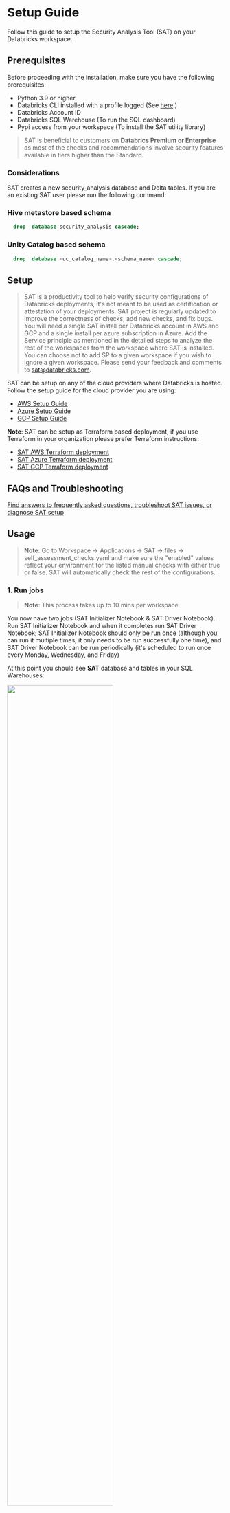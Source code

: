 # Setup Guide

Follow this guide to setup the Security Analysis Tool (SAT) on your Databricks workspace.

## Prerequisites

Before proceeding with the installation, make sure you have the following prerequisites:

- Python 3.9 or higher
- Databricks CLI installed with a profile logged (See [here](https://docs.databricks.com/en/dev-tools/cli/install.html).)
- Databricks Account ID
- Databricks SQL Warehouse (To run the SQL dashboard)
- Pypi access from your workspace (To install the SAT utility library)
  
> SAT is beneficial to customers on **Databrics Premium or Enterprise** as most of the checks and recommendations involve security features available in tiers higher than the Standard.

### Considerations

SAT creates a new security_analysis database and Delta tables. If you are an existing SAT user please run the following command:

### Hive metastore based schema

```sql
  drop  database security_analysis cascade;
```

### Unity Catalog based schema

```sql
  drop  database <uc_catalog_name>.<schema_name> cascade;
```

## Setup

> SAT is a productivity tool to help verify security configurations of Databricks deployments, it's not meant to be used as certification or attestation of your deployments. SAT project is regularly updated to improve the correctness of checks, add new checks, and fix bugs. You will need a single SAT install per Databricks account in AWS and GCP and a single install per azure subscription in Azure. Add the Service principle as mentioned in the detailed steps to analyze the rest of the workspaces from the workspace where SAT is installed. You can choose not to add SP to a given workspace if you wish to ignore a given workspace.
> Please send your feedback and comments to sat@databricks.com. 

SAT can be setup on any of the cloud providers where Databricks is hosted. Follow the setup guide for the cloud provider you are using:

- [AWS Setup Guide](./setup/aws.md)
- [Azure Setup Guide](./setup/azure.md)
- [GCP Setup Guide](./setup/gcp.md)

**Note**: SAT can be setup as Terraform based deployment, if you use Terraform in your organization please prefer Terraform instructions: 

* [SAT AWS Terraform deployment](https://github.com/databricks-industry-solutions/security-analysis-tool/blob/main/terraform/aws/TERRAFORM_AWS.md) 
* [SAT Azure Terraform deployment](https://github.com/databricks-industry-solutions/security-analysis-tool/blob/main/terraform/azure/TERRAFORM_Azure.md) 
* [SAT GCP Terraform deployment](https://github.com/databricks-industry-solutions/security-analysis-tool/blob/main/terraform/gcp/TERRAFORM_GCP.md)

## FAQs and Troubleshooting

[Find answers to frequently asked questions, troubleshoot SAT issues, or diagnose SAT setup](./setup/faqs_and_troubleshooting.md)


## Usage
 

 > **Note**:  Go to Workspace -> Applications -> SAT -> files -> self_assessment_checks.yaml and make sure the "enabled" values reflect your environment for the listed manual checks with either true or false. SAT will automatically check the rest of the configurations.


### 1. Run jobs

 > **Note**: This process takes up to 10 mins per workspace
 
You now have two jobs (SAT Initializer Notebook & SAT Driver Notebook). Run SAT Initializer Notebook and when it completes run SAT Driver Notebook; SAT Initializer Notebook should only be run once (although you can run it multiple times, it only needs to be run successfully one time), and SAT Driver Notebook can be run periodically (it's scheduled to run once every Monday, Wednesday, and Friday)

   At this point you should see **SAT** database and tables in your SQL Warehouses:

   <img src="./images/sat_database.png" width="70%" height="70%">


###  2. Access Databricks SQL Dashboards

   > **Note:** You can also use Lakeview Dashboards to view the results.


In DBSQL find "SAT - Security Analysis Tool" dashboard  to see the report. You can filter the dashboard by **SAT** tag.  (The old classic legacy dashboard can be found in Workspace -> Home -> SAT_dashboard)

   <img src="./images/sat_dashboard_loc.png" width="70%" height="70%">

   > **Note:** You need to select the workspace and date and click "Apply Changes" to get the report.

   > **Note:** The dashbord shows last valid run for the selected date if there is one, if not it shows the latest report for that workspace.  
 
You can share SAT dashboard with other members of your team by using the "Share" functionality on the top right corner of the dashboard. 

Here is what your SAT Dashboard should look like:
 
   <img src="../images/sat_dashboard_partial.png" width="50%" height="50%">   
    
### 3. Activate Alerts 
Go to Alerts and find the alert(s) created by SAT tag and adjust the schedule to your needs. You can add more recipients to alerts by configuring  [notification destinations](https://docs.databricks.com/sql/admin/notification-destinations.html).
     

<img src="./images/alerts_1.png" width="50%" height="50%">   
 

<img src="./images/alerts_2.png" width="50%" height="50%">   

### 4. Update  configuration files (Optional)

#### 1. Modify security_best_practices (Optional) 

- Go to Workspace -> Applications -> SAT  -> files -> notebooks /Setup/7. update_sat_check_configuration and use this utility to enable/disable a Check, modify Evaluation Value and Alert configuration value for each check. You can update this file any time and any analysis from there on will take these values into consideration. 

- [Configure widget settings](https://docs.databricks.com/notebooks/widgets.html#configure-widget-settings-1) behavior "On Widget Change" for this notebooks to "Do Nothing"         
            
    <img src="./images/upate_security_best_practices.png" width="70%" height="70%">
 
#### 2. Modify workspace_configs file (Required for manual checks values)

- **Tip**:  You can use this utility to turn on a specific workspace and turn off other workspaces for a specific run.

- **Tip**:  You can use this utility to apply your edits to multiple workspaces settings by using "Apply Setting to all workspaces" option.

- Go to Workspace -> Applications -> SAT  -> files -> notebooks/Setup/8. update_workspace_configuration and  You will need to set analysis_enabled as True or False based on if you would like to enroll a workspace to analyze by the SAT.

- [Configure widget settings](https://docs.databricks.com/notebooks/widgets.html#configure-widget-settings-1) behavior "On Widget Change" for this notebooks to "Do Nothing"   

Update values for each workspace for the manual checks

- sso_enabled : True if you enabled Single Singn-on for the workspace
- scim_enabled: True if you integrated with  SCIM for the workspace
- vpc_peering_done: False if you have not peered with another VPC 
- object_storage_encypted: True if you encrypted your data buckets
- table_access_control_enabled : True if you enabled ACLs so that you can utilize Table ACL clusters that enforce user isolation  

<img src="./images/update_workspace_configuration.png" width="70%" height="70%">  


## Uninstall SAT

### Standard Setup

Steps:
- Delete `/Workspaces/SAT` folder
- Delete Workflows `SAT Initializer Notebook` and `SAT Driver Notebook`
- Delete the Dashboards

### Terraform

Uninstalling using `terraform destroy`
